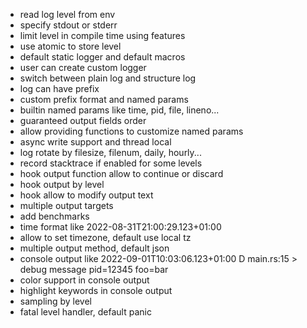 * read log level from env
* specify stdout or stderr
* limit level in compile time using features
* use atomic to store level
* default static logger and default macros
* user can create custom logger
* switch between plain log and structure log
* log can have prefix
* custom prefix format and named params
* builtin named params like time, pid, file, lineno...
* guaranteed output fields order
* allow providing functions to customize named params
* async write support and thread local
* log rotate by filesize, filenum, daily, hourly...
* record stacktrace if enabled for some levels
* hook output function allow to continue or discard
* hook output by level
* hook allow to modify output text
* multiple output targets
* add benchmarks
* time format like 2022-08-31T21:00:29.123+01:00
* allow to set timezone, default use local tz
* multiple output method, default json
* console output like 2022-09-01T10:03:06.123+01:00 D main.rs:15 > debug message pid=12345 foo=bar
* color support in console output
* highlight keywords in console output
* sampling by level
* fatal level handler, default panic